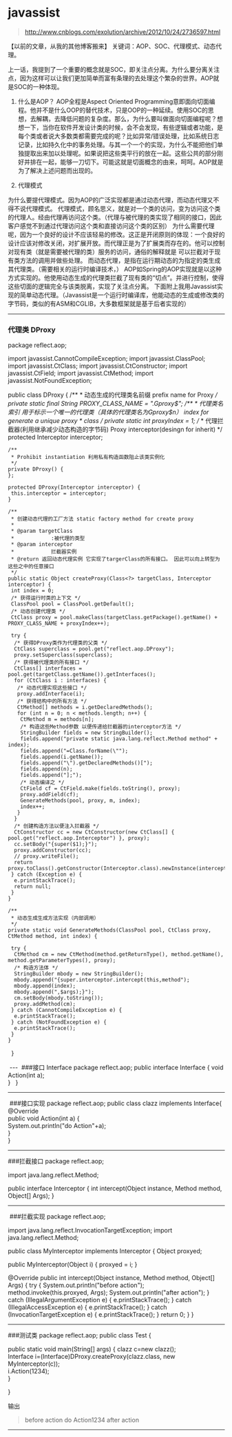 # javassist
> http://www.cnblogs.com/exolution/archive/2012/10/24/2736597.html

【以前的文章，从我的其他博客搬来】
关键词：AOP、SOC、代理模式、动态代理。
 
上一话，我提到了一个重要的概念就是SOC，即关注点分离。为什么要分离关注点，因为这样可以让我们更加简单而富有条理的去处理这个繁杂的世界。AOP就是SOC的一种体现。

 

1. 什么是AOP？
AOP全程是Aspect Oriented Programming意即面向切面编程。他并不是什么OOP的替代技术，只是OOP的一种延续。使用SOC的思想，去解耦，去降低问题的复杂度。那么，为什么要叫做面向切面编程呢？想想一下，当你在软件开发设计类的时候，会不会发现，有些逻辑或者功能，是每个类或者说大多数类都需要完成的呢？比如异常/错误处理，比如系统日志记录，比如持久化中的事务处理。与其一个一个的实现，为什么不能把他们单独提取出来加以处理呢。如果说把这些类平行的放在一起。这些公共的部分刚好并排在一起，能够一刀切下。可能这就是切面概念的由来，呵呵。AOP就是为了解决上述问题而出现的。
 
2. 代理模式

为什么要提代理模式。因为AOP的广泛实现都是通过动态代理，而动态代理又不得不说代理模式。
代理模式，顾名思义，就是对一个类的访问，变为访问这个类的代理人。经由代理再访问这个类。（代理与被代理的类实现了相同的接口，因此客户感觉不到通过代理访问这个类和直接访问这个类的区别）
为什么需要代理呢，因为一个良好的设计不应该轻易的修改。这正是开闭原则的体现：一个良好的设计应该对修改关闭，对扩展开放。而代理正是为了扩展类而存在的。他可以控制对现有类（就是需要被代理的类）服务的访问，通俗的解释就是 可以拦截对于现有类方法的调用并做些处理。
而动态代理，是指在运行期动态的为指定的类生成其代理类。（需要相关的运行时编译技术，）
AOP如Spring的AOP实现就是以这种方式实现的。他使用动态生成的代理类拦截了现有类的“切点”。并进行控制，使得这些切面的逻辑完全与该类脱离，实现了关注点分离。
下面附上我用Javassist实现的简单动态代理。（Javassist是一个运行时编译库，他能动态的生成或修改类的字节码，类似的有ASM和CGLIB，大多数框架就是基于后者实现的）

---
### 代理类 DProxy
   package reflect.aop;

   import javassist.CannotCompileException;
   import javassist.ClassPool;
   import javassist.CtClass;
   import javassist.CtConstructor;
   import javassist.CtField;
   import javassist.CtMethod;
   import javassist.NotFoundException;

   public class DProxy {
    /**
     * 动态生成的代理类名前缀 prefix name for Proxy
     */
    private static final String PROXY_CLASS_NAME = ".Gproxy$";
    /**
     * 代理类名索引 用于标示一个唯一的代理类（具体的代理类名为Gproxy$n） index for generate a unique proxy
     * class
     */
    private static int proxyIndex = 1;
    /**
     * 代理拦截器(利用继承减少动态构造的字节码) Proxy interceptor(desingn for inherit)
     */
    protected Interceptor interceptor;

    /**
     * Prohibit instantiation 利用私有构造函数阻止该类实例化
     */
    private DProxy() {
    };

    protected DProxy(Interceptor interceptor) {
     this.interceptor = interceptor;
    }

    /**
     * 创建动态代理的工厂方法 static factory method for create proxy
     * 
     * @param targetClass
     *            :被代理的类型
     * @param interceptor
     *            拦截器实例
     * @return 返回动态代理实例 它实现了targerClass的所有接口。 因此可以向上转型为这些之中的任意接口
     */
    public static Object createProxy(Class<?> targetClass, Interceptor interceptor) {
     int index = 0;
     /* 获得运行时类的上下文 */
     ClassPool pool = ClassPool.getDefault();
     /* 动态创建代理类 */
     CtClass proxy = pool.makeClass(targetClass.getPackage().getName() + PROXY_CLASS_NAME + proxyIndex++);

     try {
      /* 获得DProxy类作为代理类的父类 */
      CtClass superclass = pool.get("reflect.aop.DProxy");
      proxy.setSuperclass(superclass);
      /* 获得被代理类的所有接口 */
      CtClass[] interfaces = pool.get(targetClass.getName()).getInterfaces();
      for (CtClass i : interfaces) {
       /* 动态代理实现这些接口 */
       proxy.addInterface(i);
       /* 获得结构中的所有方法 */
       CtMethod[] methods = i.getDeclaredMethods();
       for (int n = 0; n < methods.length; n++) {
        CtMethod m = methods[n];
        /* 构造这些Method参数 以便传递给拦截器的interceptor方法 */
        StringBuilder fields = new StringBuilder();
        fields.append("private static java.lang.reflect.Method method" + index);
        fields.append("=Class.forName(\"");
        fields.append(i.getName());
        fields.append("\").getDeclaredMethods()[");
        fields.append(n);
        fields.append("];");
        /* 动态编译之 */
        CtField cf = CtField.make(fields.toString(), proxy);
        proxy.addField(cf);
        GenerateMethods(pool, proxy, m, index);
        index++;
       }
      }
      /* 创建构造方法以便注入拦截器 */
      CtConstructor cc = new CtConstructor(new CtClass[] { pool.get("reflect.aop.Interceptor") }, proxy);
      cc.setBody("{super($1);}");
      proxy.addConstructor(cc);
      // proxy.writeFile();
      return proxy.toClass().getConstructor(Interceptor.class).newInstance(interceptor);
     } catch (Exception e) {
      e.printStackTrace();
      return null;
     }
    }

    /**
     * 动态生成生成方法实现（内部调用）
     */
    private static void GenerateMethods(ClassPool pool, CtClass proxy, CtMethod method, int index) {

     try {
      CtMethod cm = new CtMethod(method.getReturnType(), method.getName(), method.getParameterTypes(), proxy);
      /* 构造方法体 */
      StringBuilder mbody = new StringBuilder();
      mbody.append("{super.interceptor.intercept(this,method");
      mbody.append(index);
      mbody.append(",$args);}");
      cm.setBody(mbody.toString());
      proxy.addMethod(cm);
     } catch (CannotCompileException e) {
      e.printStackTrace();
     } catch (NotFoundException e) {
      e.printStackTrace();
     }
    }
   }
  
  ---
  ###接口 Interface
   package reflect.aop;
    public interface Interface {
     void Action(int a);  
    }
   }
 
 ---
  ###接口实现
  package reflect.aop;
   public class clazz implements Interface{
    @Override  
    public void Action(int a) {  
    System.out.println("do Action"+a);  
    }  
   }

---
 ###拦截接口
 package reflect.aop;

 import java.lang.reflect.Method;

 public interface Interceptor {
  int intercept(Object instance, Method method, Object[] Args);
 }
 
 ---
  ###拦截实现
  package reflect.aop;

  import java.lang.reflect.InvocationTargetException;
  import java.lang.reflect.Method;



  public class MyInterceptor implements Interceptor {
   Object proxyed;

   public MyInterceptor(Object i) {
    proxyed = i;
   }

   @Override
   public int intercept(Object instance, Method method, Object[] Args) {
    try {
     System.out.println("before action");
     method.invoke(this.proxyed, Args);
     System.out.println("after action");
    } catch (IllegalArgumentException e) {
     e.printStackTrace();
    } catch (IllegalAccessException e) {
     e.printStackTrace();
    } catch (InvocationTargetException e) {
     e.printStackTrace();
    }
    return 0;
   }
  }
  
  
 ---
 ###测试类
  package reflect.aop;
  public class Test {

   public static void main(String[] args) {
    clazz c=new clazz();  
    Interface i=(Interface)DProxy.createProxy(clazz.class, new MyInterceptor(c));  
    i.Action(1234);  
   }

  }
 
 输出
 >before action
  do Action1234
  after action
 ----
